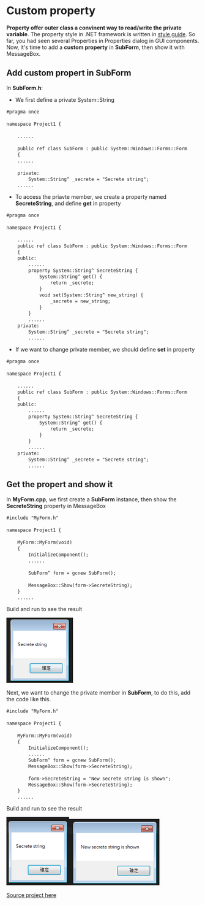 # Custom property

**Property offer outer class a convinent way to read/write the private variable**. The property style in .NET framework is written in [style guide](/doc/CppCLIstyleGuide.md). So far, you had seen several Properties in Properties dialog in GUI components. Now, it's time to add a **custom property** in **SubForm**, then show it with MessageBox.

## Add custom propert in SubForm

In **SubForm.h**:

* We first define a private System::String

````
#pragma once

namespace Project1 {

	......

	public ref class SubForm : public System::Windows::Forms::Form
	{
	......

	private:
        System::String^ _secrete = "Secrete string";
    ......
````

* To access the priavte member, we create a property named **SecreteString**, and define **get** in property

````
#pragma once

namespace Project1 {

    ......
	public ref class SubForm : public System::Windows::Forms::Form
	{
	public:
        ......
        property System::String^ SecreteString {
            System::String^ get() {
                return _secrete;
            }
            void set(System::String^ new_string) {
                _secrete = new_string;
            }
        }
        ......
	private:
        System::String^ _secrete = "Secrete string";
        ......
````

* If we want to change private member, we should define **set** in property

````
#pragma once

namespace Project1 {

    ......
	public ref class SubForm : public System::Windows::Forms::Form
	{
	public:
        ......
        property System::String^ SecreteString {
            System::String^ get() {
                return _secrete;
            }
        }
        ......
	private:
        System::String^ _secrete = "Secrete string";
        ......
````

## Get the propert and show it

In **MyForm.cpp**, we first create a **SubForm** instance, then show the **SecreteString** property in MessageBox

````
#include "MyForm.h"

namespace Project1 {

    MyForm::MyForm(void)
    {
        InitializeComponent();
        ......
        
        SubForm^ form = gcnew SubForm();

        MessageBox::Show(form->SecreteString);
    }
    ......
````

Build and run to see the result

![GetProps](/doc/Ch6/img/6-2-1.jpg)


Next, we want to change the private member in **SubForm**, to do this, add the code like this.
````
#include "MyForm.h"

namespace Project1 {

    MyForm::MyForm(void)
    {
        InitializeComponent();
        ......
        SubForm^ form = gcnew SubForm();
        MessageBox::Show(form->SecreteString);

        form->SecreteString = "New secrete string is shown";
        MessageBox::Show(form->SecreteString);
    }
    ......
````

Build and run to see the result

![SetGetProps1](/doc/Ch6/img/6-2-2.jpg)![SetGetProps2](/doc/Ch6/img/6-2-3.jpg)

[Source project here](/doc/Ch6/src/6-2)
